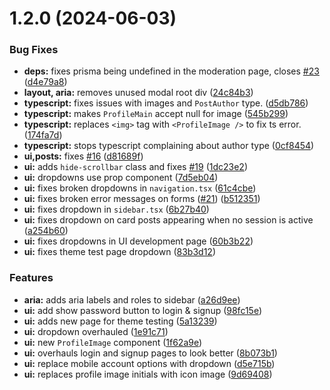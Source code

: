 # 1.2.0 (2024-06-03)


### Bug Fixes

* **deps:** fixes prisma being undefined in the moderation page, closes [#23](https://github.com/CMD-Forum/cmd-forum/issues/23) ([d4e79a8](https://github.com/CMD-Forum/cmd-forum/commit/d4e79a892adbd2dd2fa4a53cced657ca6ed5a940))
* **layout, aria:** removes unused modal root div ([24c84b3](https://github.com/CMD-Forum/cmd-forum/commit/24c84b3cc3e0e13e161d780e33ca2f73b12532a9))
* **typescript:** fixes issues with images and `PostAuthor` type. ([d5db786](https://github.com/CMD-Forum/cmd-forum/commit/d5db7868589969857f0539bf36a00741e719c798))
* **typescript:** makes `ProfileMain` accept null for image ([545b299](https://github.com/CMD-Forum/cmd-forum/commit/545b29924ebca64d03c6858e7f38c14f6212ccd7))
* **typescript:** replaces `<img>` tag with `<ProfileImage />` to fix ts error. ([174fa7d](https://github.com/CMD-Forum/cmd-forum/commit/174fa7d161267b064dcafb5f90ee18e775a94410))
* **typescript:** stops typescript complaining about author type ([0cf8454](https://github.com/CMD-Forum/cmd-forum/commit/0cf8454b9440997932eef8d8a98033ced40e9fb1))
* **ui,posts:** fixes [#16](https://github.com/CMD-Forum/cmd-forum/issues/16) ([d81689f](https://github.com/CMD-Forum/cmd-forum/commit/d81689fe2373587503272a02873665a02e66bf3f))
* **ui:** adds `hide-scrollbar` class and fixes [#19](https://github.com/CMD-Forum/cmd-forum/issues/19) ([1dc23e2](https://github.com/CMD-Forum/cmd-forum/commit/1dc23e2f48244aa37d0803a5ac7974bbb556dcd3))
* **ui:** dropdowns use prop component ([7d5eb04](https://github.com/CMD-Forum/cmd-forum/commit/7d5eb0407a37b3064b305a45dbffa3341b6e08d8))
* **ui:** fixes broken dropdowns in `navigation.tsx` ([61c4cbe](https://github.com/CMD-Forum/cmd-forum/commit/61c4cbe2fae6ee42f67d623fc045258583bee591))
* **ui:** fixes broken error messages on forms ([#21](https://github.com/CMD-Forum/cmd-forum/issues/21)) ([b512351](https://github.com/CMD-Forum/cmd-forum/commit/b5123513776dd6cc561216a2c49b3602f7432bc3))
* **ui:** fixes dropdown in `sidebar.tsx` ([6b27b40](https://github.com/CMD-Forum/cmd-forum/commit/6b27b40d6aa4d127eb40068b746c20f0efa35c27))
* **ui:** fixes dropdown on card posts appearing when no session is active ([a254b60](https://github.com/CMD-Forum/cmd-forum/commit/a254b60d3582613c385c5c6a9ddc3e8952ae9407))
* **ui:** fixes dropdowns in UI development page ([60b3b22](https://github.com/CMD-Forum/cmd-forum/commit/60b3b22bd1d76908f5034841648e0dc7c77394a8))
* **ui:** fixes theme test page dropdown ([83b3d12](https://github.com/CMD-Forum/cmd-forum/commit/83b3d12aeb633fbec0374d6e5b5aeb7c108484b3))


### Features

* **aria:** adds aria labels and roles to sidebar ([a26d9ee](https://github.com/CMD-Forum/cmd-forum/commit/a26d9eedcd8b381e1e87d58c337511b39c143223))
* **ui:** add show password button to login & signup ([98fc15e](https://github.com/CMD-Forum/cmd-forum/commit/98fc15ec9c19b51bf0f52aa0fe375019c0331b40))
* **ui:** adds new page for theme testing ([5a13239](https://github.com/CMD-Forum/cmd-forum/commit/5a13239bf9c02d28230dc56def97829aa19fe91a))
* **ui:** dropdown overhauled ([1e91c71](https://github.com/CMD-Forum/cmd-forum/commit/1e91c71d6d2bdc7d34420a7112025006d5a9f778))
* **ui:** new `ProfileImage` component ([1f62a9e](https://github.com/CMD-Forum/cmd-forum/commit/1f62a9e9dff637406a7c1574d10c095c36c2ba35))
* **ui:** overhauls login and signup pages to look better ([8b073b1](https://github.com/CMD-Forum/cmd-forum/commit/8b073b190032614b9a1e131d06072902b4761ea6))
* **ui:** replace mobile account options with dropdown ([d5e715b](https://github.com/CMD-Forum/cmd-forum/commit/d5e715b493689cefdd442b5102966beaff8b75e4))
* **ui:** replaces profile image initials with icon image ([9d69408](https://github.com/CMD-Forum/cmd-forum/commit/9d694084924b668a75cc502c5e0b2cd6b03a9ad7))



